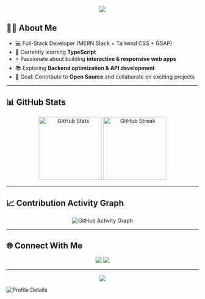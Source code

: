 <p align="center">
<img src="https://capsule-render.vercel.app/api?type=blur&height=300&color=gradient&text=Hello%20I'm%20Aditya"/>
</p>

## 👨‍💻 About Me
- 💻 Full-Stack Developer (MERN Stack + Tailwind CSS + GSAP)
- 🧠 Currently learning **TypeScript**
- ⚡ Passionate about building **interactive & responsive web apps**
- 📚 Exploring **Backend optimization & API development**
- 🎯 Goal: Contribute to **Open Source** and collaborate on exciting projects

---

## 📊 GitHub Stats

<p align="center">
  <img src="https://github-readme-stats.vercel.app/api?username=Aditya-ui7998&show_icons=true&theme=tokyonight" alt="GitHub Stats" height="165" />
  <img src="https://streak-stats.demolab.com?user=Aditya-ui7998&theme=tokyonight&hide_border=true" alt="GitHub Streak" height="165" />
</p>

---

## 📈 Contribution Activity Graph

<p align="center">
  <img src="https://github-readme-activity-graph.vercel.app/graph?username=Aditya-ui7998&theme=react-dark" alt="GitHub Activity Graph" />
</p>

---

## 🌐 Connect With Me
<p align="center">
  <a href="https://linkedin.com/in/https://www.linkedin.com/in/aditya-kashyap-821902273/" target="_blank"><img src="https://img.shields.io/badge/LinkedIn-%230077B5.svg?logo=linkedin&logoColor=white"/></a>
  <a href="mailto:kashyapadi2004@gmail.com"><img src="https://img.shields.io/badge/Email-D14836?logo=gmail&logoColor=white"/></a>
</p>

---

<p align="center">
  <img src="https://capsule-render.vercel.app/api?type=waving&color=7F7FD5,86A8E7,91EAE4&height=120&section=footer"/>
</p>

![Profile Details](https://github-profile-summary-cards.vercel.app/api/cards/productive-time?username=Aditya-ui7998&theme=github_dark)

